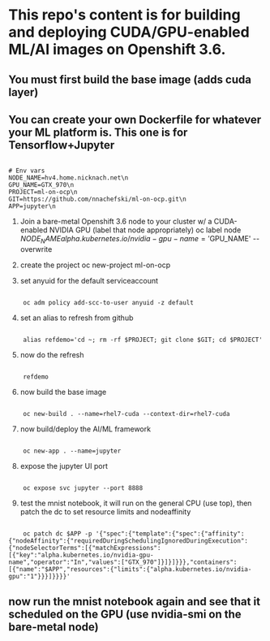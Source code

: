 # This repo's content is for building and deploying CUDA/GPU-enabled ML/AI images on Openshift 3.6.
## You must first build the base image (adds cuda layer)
## You can create your own Dockerfile for whatever your ML platform is.  This one is for Tensorflow+Jupyter

<code>
# Env vars
NODE_NAME=hv4.home.nicknach.net\n
GPU_NAME=GTX_970\n
PROJECT=ml-on-ocp\n
GIT=https://github.com/nnachefski/ml-on-ocp.git\n
APP=jupyter\n
</code>

1.  Join a bare-metal Openshift 3.6 node to your cluster w/ a CUDA-enabled NVIDIA GPU (label that node appropriately)
	oc label node $NODE_NAME alpha.kubernetes.io/nvidia-gpu-name='$GPU_NAME' --overwrite

2.  create the project
	oc new-project ml-on-ocp

3.  set anyuid for the default serviceaccount
<code>
	oc adm policy add-scc-to-user anyuid -z default
</code>

4.  set an alias to refresh from github
<code>
	alias refdemo='cd ~; rm -rf $PROJECT; git clone $GIT; cd $PROJECT'
</code>

5.  now do the refresh
<code>
	refdemo
</code>

6.  now build the base image
<code>
	oc new-build . --name=rhel7-cuda --context-dir=rhel7-cuda
</code>

7.  now build/deploy the AI/ML framework
<code>
	oc new-app . --name=jupyter
</code>

8.  expose the jupyter UI port
<code>
	oc expose svc jupyter --port 8888
</code>

9.  test the mnist notebook, it will run on the general CPU (use top), then patch the dc to set resource limits and nodeaffinity 
<code>
	oc patch dc $APP -p '{"spec":{"template":{"spec":{"affinity":{"nodeAffinity":{"requiredDuringSchedulingIgnoredDuringExecution":{"nodeSelectorTerms":[{"matchExpressions":[{"key":"alpha.kubernetes.io/nvidia-gpu-name","operator":"In","values":["GTX_970"]}]}]}}},"containers":[{"name":"$APP","resources":{"limits":{"alpha.kubernetes.io/nvidia-gpu":"1"}}}]}}}}'
</code>

## now run the mnist notebook again and see that it scheduled on the GPU (use nvidia-smi on the bare-metal node)

